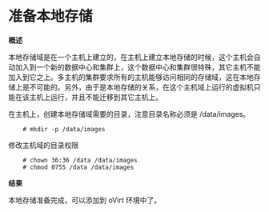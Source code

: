 # 准备本地存储

**概述**

本地存储域是在一个主机上建立的，在主机上建立本地存储的时候，这个主机会自动加入到一个新的数据中心和集群上，这个数据中心和集群很特殊，其它主机不能加入到它之上。多主机的集群要求所有的主机能够访问相同的存储域，这在本地存储上是不可能的。另外，由于是本地存储的关系，在这个主机域上运行的虚拟机只能在该主机上运行，并且不能迁移到其它主机上。

在主机上，创建本地存储域需要的目录，注意目录名称必须是
/data/images。
```
    # mkdir -p /data/images

```
修改主机域的目录权限
```
    # chown 36:36 /data /data/images
    # chmod 0755 /data /data/images
```

**结果**

本地存储准备完成，可以添加到 oVirt 环境中了。
